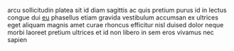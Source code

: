 arcu sollicitudin platea sit id diam sagittis ac quis pretium purus id in lectus
congue dui [eu](generated_webpages/cras1.md) phasellus etiam gravida vestibulum
accumsan ex ultrices eget aliquam magnis amet curae rhoncus efficitur nisl
duised dolor neque morbi laoreet pretium ultrices et id non libero in sem eros
vivamus nec sapien